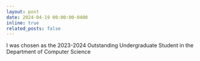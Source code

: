 ```yaml
---
layout: post
date: 2024-04-19 00:00:00-0400
inline: true
related_posts: false
---
```


I was chosen as the 2023-2024 Outstanding Undergraduate Student in the Department of Computer Science
